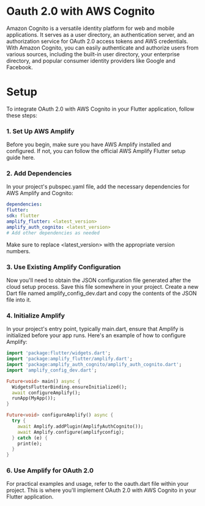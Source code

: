 # Oauth 2.0 with AWS Cognito

Amazon Cognito is a versatile identity platform for web and mobile applications. It serves as a user directory, an authentication server, and an authorization service for OAuth 2.0 access tokens and AWS credentials. With Amazon Cognito, you can easily authenticate and authorize users from various sources, including the built-in user directory, your enterprise directory, and popular consumer identity providers like Google and Facebook.

# Setup
To integrate OAuth 2.0 with AWS Cognito in your Flutter application, follow these steps:
### 1. Set Up AWS Amplify
Before you begin, make sure you have AWS Amplify installed and configured. If not, you can follow the official AWS Amplify Flutter setup guide here.

### 2. Add Dependencies
In your project's pubspec.yaml file, add the necessary dependencies for AWS Amplify and Cognito:

```yaml
dependencies:
flutter:
sdk: flutter
amplify_flutter: <latest_version>
amplify_auth_cognito: <latest_version>
# Add other dependencies as needed
```

Make sure to replace <latest_version> with the appropriate version numbers.

### 3. Use Existing Amplify Configuration
Now you'll need to obtain the JSON configuration file generated after the cloud setup process. Save this file somewhere in your project. Create a new Dart file named amplify_config_dev.dart and copy the contents of the JSON file into it.

### 4. Initialize Amplify
In your project's entry point, typically main.dart, ensure that Amplify is initialized before your app runs. Here's an example of how to configure Amplify:

```dart
import 'package:flutter/widgets.dart';
import 'package:amplify_flutter/amplify.dart';
import 'package:amplify_auth_cognito/amplify_auth_cognito.dart';
import 'amplify_config_dev.dart';

Future<void> main() async {
  WidgetsFlutterBinding.ensureInitialized();
  await configureAmplify();
  runApp(MyApp());
}

Future<void> configureAmplify() async {
  try {
    await Amplify.addPlugin(AmplifyAuthCognito());
    await Amplify.configure(amplifyconfig);
  } catch (e) {
    print(e);
  }
}
```

### 6. Use Amplify for OAuth 2.0
For practical examples and usage, refer to the oauth.dart file within your project. This is where you'll implement OAuth 2.0 with AWS Cognito in your Flutter application.